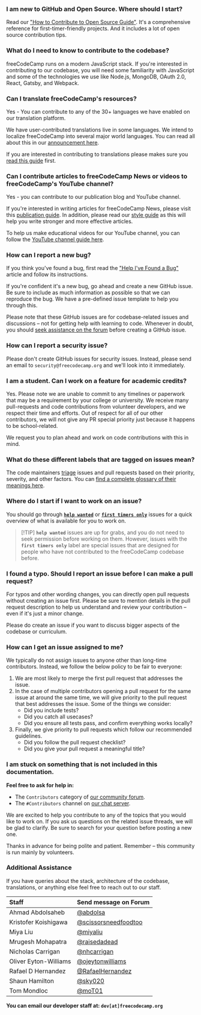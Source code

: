 ### I am new to GitHub and Open Source. Where should I start?

Read our ["How to Contribute to Open Source Guide"](https://github.com/freeCodeCamp/how-to-contribute-to-open-source). It's a comprehensive reference for first-timer-friendly projects. And it includes a lot of open source contribution tips.

### What do I need to know to contribute to the codebase?

freeCodeCamp runs on a modern JavaScript stack. If you're interested in contributing to our codebase, you will need some familiarity with JavaScript and some of the technologies we use like Node.js, MongoDB, OAuth 2.0, React, Gatsby, and Webpack.

### Can I translate freeCodeCamp's resources?

Yes - You can contribute to any of the 30+ languages we have enabled on our translation platform.

We have user-contributed translations live in some languages. We intend to localize freeCodeCamp into several major world languages. You can read all about this in our [announcement here](https://www.freecodecamp.org/news/world-language-translation-effort).

If you are interested in contributing to translations please makes sure you [read this guide](how-to-translate-files.md) first.

### Can I contribute articles to freeCodeCamp News or videos to freeCodeCamp's YouTube channel?

Yes - you can contribute to our publication blog and YouTube channel.

If you're interested in writing articles for freeCodeCamp News, please visit this [publication guide](https://www.freecodecamp.org/news/how-to-write-for-freecodecamp/). In addition, please read our [style guide](https://www.freecodecamp.org/news/developer-news-style-guide/) as this will help you write stronger and more effective articles.

To help us make educational videos for our YouTube channel, you can follow the [YouTube channel guide here](https://www.freecodecamp.org/news/how-to-contribute-to-the-freecodecamp-community-youtube-channel-b86bce4c865/).

### How can I report a new bug?

If you think you've found a bug, first read the ["Help I've Found a Bug"](https://forum.freecodecamp.org/t/how-to-report-a-bug/19543) article and follow its instructions.

If you're confident it's a new bug, go ahead and create a new GitHub issue. Be sure to include as much information as possible so that we can reproduce the bug. We have a pre-defined issue template to help you through this.

Please note that these GitHub issues are for codebase-related issues and discussions – not for getting help with learning to code. Whenever in doubt, you should [seek assistance on the forum](https://forum.freecodecamp.org) before creating a GitHub issue.

### How can I report a security issue?

Please don't create GitHub issues for security issues. Instead, please send an email to `security@freecodecamp.org` and we'll look into it immediately.

### I am a student. Can I work on a feature for academic credits?

Yes. Please note we are unable to commit to any timelines or paperwork that may be a requirement by your college or university. We receive many pull-requests and code contributions from volunteer developers, and we respect their time and efforts. Out of respect for all of our other contributors, we will not give any PR special priority just because it happens to be school-related.

We request you to plan ahead and work on code contributions with this in mind.

### What do these different labels that are tagged on issues mean?

The code maintainers [triage](https://en.wikipedia.org/wiki/Software_bug#Bug_management) issues and pull requests based on their priority, severity, and other factors. You can [find a complete glossary of their meanings here](https://github.com/freecodecamp/freecodecamp/labels).

### Where do I start if I want to work on an issue?

You should go through [**`help wanted`**](https://github.com/freeCodeCamp/freeCodeCamp/issues?q=is%3Aopen+is%3Aissue+label%3A%22help+wanted%22) or [**`first timers only`**](https://github.com/freeCodeCamp/freeCodeCamp/issues?q=is%3Aopen+is%3Aissue+label%3A%22first+timers+only%22) issues for a quick overview of what is available for you to work on.

> [!TIP] **`help wanted`** issues are up for grabs, and you do not need to seek permission before working on them. However, issues with the **`first timers only`** label are special issues that are designed for people who have not contributed to the freeCodeCamp codebase before.

### I found a typo. Should I report an issue before I can make a pull request?

For typos and other wording changes, you can directly open pull requests without creating an issue first. Please be sure to mention details in the pull request description to help us understand and review your contribution – even if it's just a minor change.

Please do create an issue if you want to discuss bigger aspects of the codebase or curriculum.

### How can I get an issue assigned to me?

We typically do not assign issues to anyone other than long-time contributors. Instead, we follow the below policy to be fair to everyone:

1. We are most likely to merge the first pull request that addresses the issue.
2. In the case of multiple contributors opening a pull request for the same issue at around the same time, we will give priority to the pull request that best addresses the issue. Some of the things we consider:
   - Did you include tests?
   - Did you catch all usecases?
   - Did you ensure all tests pass, and confirm everything works locally?
3. Finally, we give priority to pull requests which follow our recommended guidelines.
   - Did you follow the pull request checklist?
   - Did you give your pull request a meaningful title?

### I am stuck on something that is not included in this documentation.

**Feel free to ask for help in:**

- The `Contributors` category of [our community forum](https://forum.freecodecamp.org/c/contributors).
- The `#Contributors` channel on [our chat server](https://chat.freecodecamp.org/channel/contributors).

We are excited to help you contribute to any of the topics that you would like to work on. If you ask us questions on the related issue threads, we will be glad to clarify. Be sure to search for your question before posting a new one.

Thanks in advance for being polite and patient. Remember – this community is run mainly by volunteers.

### Additional Assistance

If you have queries about the stack, architecture of the codebase, translations, or anything else feel free to reach out to our staff.

| Staff                 | Send message on Forum                                                        |
| :-------------------- | :--------------------------------------------------------------------------- |
| Ahmad Abdolsaheb      | [@abdolsa](https://forum.freecodecamp.org/u/abdolsa)                         |
| Kristofer Koishigawa  | [@scissorsneedfoodtoo](https://forum.freecodecamp.org/u/scissorsneedfoodtoo) |
| Miya Liu              | [@miyaliu](https://chinese.freecodecamp.org/forum/u/miyaliu)                 |
| Mrugesh Mohapatra     | [@raisedadead](https://forum.freecodecamp.org/u/raisedadead)                 |
| Nicholas Carrigan     | [@nhcarrigan](https://forum.freecodecamp.org/u/nhcarrigan)                   |
| Oliver Eyton-Williams | [@ojeytonwilliams](https://forum.freecodecamp.org/u/ojeytonwilliams)         |
| Rafael D Hernandez    | [@RafaelHernandez](https://forum.freecodecamp.org/u/rafaelhernandez)         |
| Shaun Hamilton        | [@sky020](https://forum.freecodecamp.org/u/sky020)                           |
| Tom Mondloc           | [@moT01](https://forum.freecodecamp.org/u/moT01)                             |

**You can email our developer staff at: `dev[at]freecodecamp.org`**
